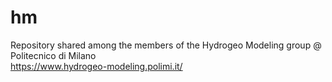 # hm
Repository shared among the members of the Hydrogeo Modeling group @ Politecnico di Milano\
https://www.hydrogeo-modeling.polimi.it/
